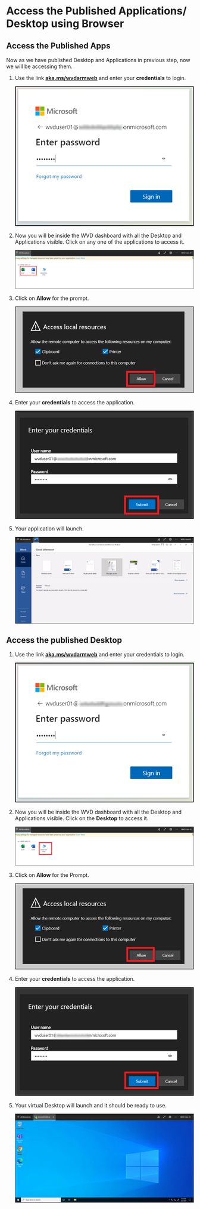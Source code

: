 # Access the Published Applications/ Desktop using Browser
## Access the Published Apps

Now as we have published Desktop and Applications in previous step, now we will be accessing them. 

1. Use the link [**aka.ms/wvdarmweb**](aka.ms/wvdarmweb) and enter your **credentials** to login. 

     ![ws name.](media/40.png)
  

2. Now you will be inside the WVD dashboard with all the Desktop and Applications visible. Click on any one of the applications to access it. 

     ![ws name.](media/41.png)


3. Click on **Allow** for the prompt.

     ![ws name.](media/42.png)


4. Enter your **credentials** to access the application.

     ![ws name.](media/43.png)


5. Your application will launch.

    ![ws name.](media/44.png)


## Access the published Desktop

1. Use the link [**aka.ms/wvdarmweb**](aka.ms/wvdarmweb) and enter your credentials to login. 

     ![ws name.](media/45.png)


2. Now you will be inside the WVD dashboard with all the Desktop and Applications visible. Click on the **Desktop** to access it. 

     ![ws name.](media/46.png)


3. Click on **Allow** for the Prompt.

     ![ws name.](media/47.png)


4. Enter your **credentials** to access the application.

     ![ws name.](media/48.png)


5. Your virtual Desktop will launch and it should be ready to use. 

     ![ws name.](media/49.png)
   

